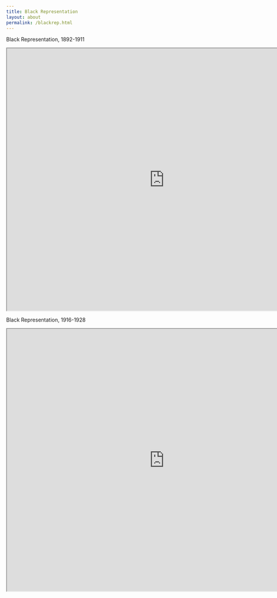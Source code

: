```yaml
---
title: Black Representation
layout: about
permalink: /blackrep.html
---
```

Black Representation, 1892-1911

<iframe style='width: 850px; height: 709px;' src='https://voyant-tools.org/tool/Bubbles/?stopList=keywords-6060d0fabb76db66023b863435ab43cb&corpus=4e047055ee11c4a9101b6aad4b1d04ee'></iframe>

Black Representation, 1916-1928

<iframe style='width: 850px; height: 709px;' src='https://voyant-tools.org/tool/Bubbles/?stopList=keywords-df7448fc3cc72dc2b3c8103401063d06&corpus=2238ca4e1a69b49383e597ae8493a568'></iframe>
